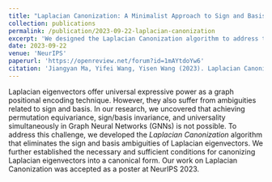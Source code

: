 ```yaml
---
title: "Laplacian Canonization: A Minimalist Approach to Sign and Basis Invariant Spectral Embedding"
collection: publications
permalink: /publication/2023-09-22-laplacian-canonization
excerpt: 'We designed the Laplacian Canonization algorithm to address the sign and basis ambiguities of Laplacian eigenvectors.'
date: 2023-09-22
venue: 'NeurIPS'
paperurl: 'https://openreview.net/forum?id=1mAYtdoYw6'
citation: 'Jiangyan Ma, Yifei Wang, Yisen Wang (2023). Laplacian Canonization: A Minimalist Approach to Sign and Basis Invariant Spectral Embedding. In <i>Thirty-seventh Conference on Neural Information Processing Systems</i>.'
---
```

Laplacian eigenvectors offer universal expressive power as a graph positional encoding technique. However, they also suffer from ambiguities related to sign and basis. In our research, we uncovered that achieving permutation equivariance, sign/basis invariance, and universality simultaneously in Graph Neural Networks (GNNs) is not possible. To address this challenge, we developed the *Laplacian Canonization* algorithm that eliminates the sign and basis ambiguities of Laplacian eigenvectors. We further established the necessary and sufficient conditions for canonizing Laplacian eigenvectors into a canonical form. Our work on Laplacian Canonization was accepted as a poster at NeurIPS 2023.